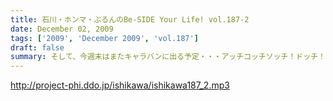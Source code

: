 ```yaml
---
title: 石川・ホンマ・ぶるんのBe-SIDE Your Life! vol.187-2
date: December 02, 2009
tags: ['2009', 'December 2009', 'vol.187']
draft: false
summary: そして、今週末はまたキャラバンに出る予定・・・アッチコッチソッチ！ドッチ！に行くのやら。NAMAE
---
```


http://project-phi.ddo.jp/ishikawa/ishikawa187_2.mp3
